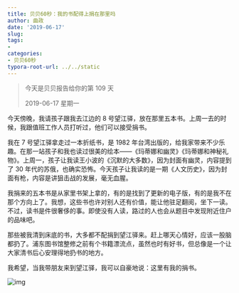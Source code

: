 ```yaml
---
title: 贝贝60秒：我的书配得上捐在那里吗
author: 曲政
date: '2019-06-17'
slug: 
tags:
- 
categories:
- 贝贝60秒
typora-root-url: ../../static
---
```


>   今天是贝贝报告给你的第 109 天 
>
>   2019-06-17 星期一 

今天傍晚，我请孩子跟我去江边的 8 号望江驿，放在那里五本书。上周一去的时候，我跟值班工作人员打听过，他们可以接受捐书。

我在 7 号望江驿拿走过一本折纸书，是 1982 年台湾出版的，给我家带来不少乐趣。在那一站孩子和我也读过很美的绘本——《玛蒂娜和幽灵》《玛蒂娜和神秘礼物》。上周一，孩子让我读王小波的《沉默的大多数》，因为封面有幽灵，内容提到了 30 年代的苏俄，也确实恐怖。今天孩子让我读的是一期《人文历史》，因为封面有枪，内容是讲狙击战的发展，毫无血腥。

我捐来的五本书是从家里书架上拿的，有的是找到了更新的电子版，有的是我不在那个方向上了。我想，这些书也许对别人还有价值，能让他驻足翻阅，坐下一读。不过，读书是件很奢侈的事。即使没有人读，路过的人也会从题目中发现附近住户的品味吧。

那些被我清到床底的书，大多都不配捐到望江驿来。赶上哪天心情好，应该一股脑都扔了。浦东图书馆整修之前有个书籍漂流点，虽然也时有好书，但总像是一个让大家清书后心安理得地扔书的地方。

我希望，当我带朋友来到望江驿，我可以自豪地说：这里有我的捐书。

![img](/images/2019-06-17-%E8%B4%9D%E8%B4%9D60%E7%A7%92%EF%BC%9A%E6%88%91%E7%9A%84%E4%B9%A6%E9%85%8D%E5%BE%97%E4%B8%8A%E6%8D%90%E5%9C%A8%E9%82%A3%E9%87%8C%E5%90%97/640-20200416115117007.jpeg)


